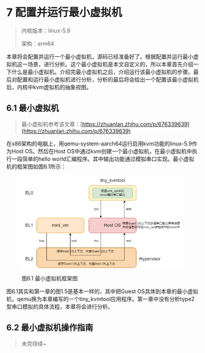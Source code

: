 # 7 配置并运行最小虚拟机

> 内核版本：linux-5.9
>
> 架构：arm64

本章将会配置并运行一个最小虚拟机，源码已经准备好了。根据配置并运行最小虚拟机这一场景，进行分析。这个最小虚拟机是本文自定义的，所以本章首先介绍一下什么是最小虚拟机。介绍完最小虚拟机之后，介绍运行该最小虚拟机的步骤。最后对配置和运行最小虚拟机进行分析，分析的最后将会给出一个配置该最小虚拟机后，内核中kvm虚拟机的抽象视图。

## 6.1 最小虚拟机

> 最小虚拟机参考该文章：[https://zhuanlan.zhihu.com/p/676339639](https://zhuanlan.zhihu.com/p/676339639)

在x86架构的电脑上，用qemu-system-aarch64运行启用kvm功能的linux-5.9作为Host OS。然后在Host OS中通过kvm创建一个最小虚拟机，在最小虚拟机中执行一段简单的hello world汇编程序。其中输出功能通过模拟串口实现。最小虚拟机的框架图如图6.1所示：

<figure><img src=".gitbook/assets/最小虚拟机框架图.drawio.png" alt=""><figcaption><p>图6.1 最小虚拟机框架图</p></figcaption></figure>

图6.1其实和第一章的图1.5是基本一样的，其中把Guest OS具体到本章的最小虚拟机，qemu换为本章编写的一个tiny\_kvmtool应用程序。第一章中没有分析type2型串口模拟的具体流程，本章将会进行分析。

## 6.2 最小虚拟机操作指南

> 未完待续\~
